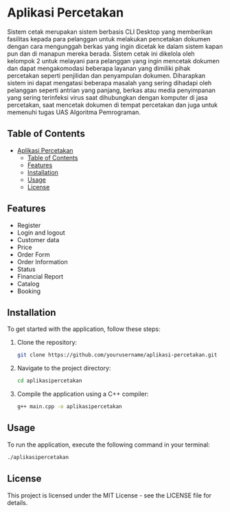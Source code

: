 # Aplikasi Percetakan

Sistem cetak merupakan sistem berbasis CLI Desktop yang memberikan fasilitas kepada para pelanggan untuk melakukan pencetakan dokumen dengan cara mengunggah berkas yang ingin dicetak ke dalam sistem kapan pun dan di manapun mereka berada. Sistem cetak ini dikelola oleh kelompok 2 untuk melayani para pelanggan yang ingin mencetak dokumen dan dapat mengakomodasi beberapa layanan yang dimiliki pihak percetakan seperti penjilidan dan penyampulan dokumen. Diharapkan sistem ini dapat mengatasi beberapa masalah yang sering dihadapi oleh pelanggan seperti antrian yang panjang, berkas atau media penyimpanan yang sering terinfeksi virus saat dihubungkan dengan komputer di jasa percetakan, saat mencetak dokumen di tempat percetakan dan juga untuk memenuhi tugas UAS Algoritma Pemrograman.


## Table of Contents

- [Aplikasi Percetakan](#aplikasi-percetakan)
  - [Table of Contents](#table-of-contents)
  - [Features](#features)
  - [Installation](#installation)
  - [Usage](#usage)
  - [License](#license)

## Features

- Register
- Login and logout
- Customer data
- Price
- Order Form
- Order Information
- Status
- Financial Report
- Catalog
- Booking

## Installation

To get started with the application, follow these steps:

1. Clone the repository:
   ```bash
   git clone https://github.com/yourusername/aplikasi-percetakan.git
   ```
2. Navigate to the project directory:
   ```bash
   cd aplikasipercetakan
   ```
3. Compile the application using a C++ compiler:
   ```bash
   g++ main.cpp -o aplikasipercetakan
   ```

## Usage
To run the application, execute the following command in your terminal:
```bash
./aplikasipercetakan
```

## License
This project is licensed under the MIT License - see the LICENSE file for details.
